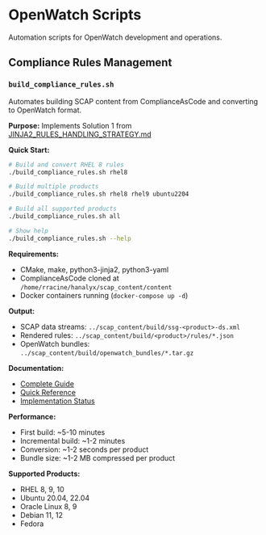 # OpenWatch Scripts

Automation scripts for OpenWatch development and operations.

## Compliance Rules Management

### `build_compliance_rules.sh`

Automates building SCAP content from ComplianceAsCode and converting to OpenWatch format.

**Purpose:** Implements Solution 1 from [JINJA2_RULES_HANDLING_STRATEGY.md](../docs/JINJA2_RULES_HANDLING_STRATEGY.md)

**Quick Start:**
```bash
# Build and convert RHEL 8 rules
./build_compliance_rules.sh rhel8

# Build multiple products
./build_compliance_rules.sh rhel8 rhel9 ubuntu2204

# Build all supported products
./build_compliance_rules.sh all

# Show help
./build_compliance_rules.sh --help
```

**Requirements:**
- CMake, make, python3-jinja2, python3-yaml
- ComplianceAsCode cloned at `/home/rracine/hanalyx/scap_content/content`
- Docker containers running (`docker-compose up -d`)

**Output:**
- SCAP data streams: `../scap_content/build/ssg-<product>-ds.xml`
- Rendered rules: `../scap_content/build/<product>/rules/*.json`
- OpenWatch bundles: `../scap_content/build/openwatch_bundles/*.tar.gz`

**Documentation:**
- [Complete Guide](../docs/guides/BUILD_AND_BUNDLE_COMPLIANCE_RULES.md)
- [Quick Reference](../docs/guides/COMPLIANCE_RULES_QUICK_REFERENCE.md)
- [Implementation Status](../docs/JINJA2_SOLUTION_IMPLEMENTATION_STATUS.md)

**Performance:**
- First build: ~5-10 minutes
- Incremental build: ~1-2 minutes  
- Conversion: ~1-2 seconds per product
- Bundle size: ~1-2 MB compressed per product

**Supported Products:**
- RHEL 8, 9, 10
- Ubuntu 20.04, 22.04
- Oracle Linux 8, 9
- Debian 11, 12
- Fedora

